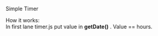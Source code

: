 Simple Timer<br>

How it works:<br>
In first lane timer.js put value in <b>getDate()</b> . Value == hours.

